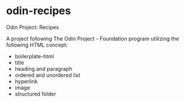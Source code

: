 # odin-recipes
Odin Project: Recipes

A project following The Odin Project - Foundation program utilizing the following HTML concept:
- boilerplate-html
- title
- heading and paragraph
- ordered and unordered list
- hyperlink
- image
- structured folder
